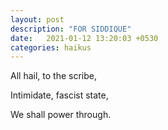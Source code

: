 ```yaml
---
layout: post
description: "FOR SIDDIQUE"
date:   2021-01-12 13:20:03 +0530
categories: haikus
---
```

All hail, to the scribe,

Intimidate, fascist state,

We shall power through.
